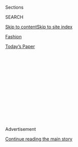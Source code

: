 <div id="app">

<div>

<div>

<div>

<div class="NYTAppHideMasthead css-1q2w90k e1suatyy0">

<div class="section css-ui9rw0 e1suatyy2">

<div class="css-eph4ug er09x8g0">

<div class="css-6n7j50">

</div>

<span class="css-1dv1kvn">Sections</span>

<div class="css-10488qs">

<span class="css-1dv1kvn">SEARCH</span>

</div>

[Skip to content](#site-content)[Skip to site
index](#site-index)

</div>

<div id="masthead-section-label" class="css-1wr3we4 eaxe0e00">

[Fashion](https://www.nytimes3xbfgragh.onion/section/fashion)

</div>

<div class="css-10698na e1huz5gh0">

</div>

</div>

<div id="masthead-bar-one" class="section hasLinks css-15hmgas e1csuq9d3">

<div class="css-uqyvli e1csuq9d0">

</div>

<div class="css-1uqjmks e1csuq9d1">

</div>

<div class="css-9e9ivx">

[](https://myaccount.nytimes3xbfgragh.onion/auth/login?response_type=cookie&client_id=vi)

</div>

<div class="css-1bvtpon e1csuq9d2">

[Today’s
Paper](https://www.nytimes3xbfgragh.onion/section/todayspaper)

</div>

</div>

</div>

</div>

<div data-aria-hidden="false">

<div id="site-content" data-role="main">

<div>

<div class="css-1aor85t" style="opacity:0.000000001;z-index:-1;visibility:hidden">

<div class="css-1hqnpie">

<div class="css-epjblv">

<span class="css-17xtcya">[Fashion](/section/fashion)</span><span class="css-x15j1o">|</span><span class="css-fwqvlz">A
New Fashion Star is Crowned, and He’s Not Afraid of
Controversy</span>

</div>

<div class="css-k008qs">

<div class="css-1iwv8en">

<span class="css-18z7m18"></span>

<div>

</div>

</div>

<span class="css-1n6z4y">https://nyti.ms/2yTE7uK</span>

<div class="css-1705lsu">

<div class="css-4xjgmj">

<div class="css-4skfbu" data-role="toolbar" data-aria-label="Social Media Share buttons, Save button, and Comments Panel with current comment count" data-testid="share-tools">

  - 
  - 
  - 
  - 
    
    <div class="css-6n7j50">
    
    </div>

  - 

</div>

</div>

</div>

</div>

</div>

</div>

<div class="css-13pd83m">

</div>

<div id="top-wrapper" class="css-1sy8kpn">

<div id="top-slug" class="css-l9onyx">

Advertisement

</div>

[Continue reading the main
story](#after-top)

<div class="ad top-wrapper" style="text-align:center;height:100%;display:block;min-height:250px">

<div id="top" class="place-ad" data-position="top" data-size-key="top">

</div>

</div>

<div id="after-top">

</div>

</div>

<div>

<div id="sponsor-wrapper" class="css-1hyfx7x">

<div id="sponsor-slug" class="css-19vbshk">

Supported by

</div>

[Continue reading the main
story](#after-sponsor)

<div id="sponsor" class="ad sponsor-wrapper" style="text-align:center;height:100%;display:block">

</div>

<div id="after-sponsor">

</div>

</div>

<div class="css-186x18t">

</div>

<div class="css-1vkm6nb ehdk2mb0">

# A New Fashion Star is Crowned, and He’s Not Afraid of Controversy

</div>

Kerby Jean-Raymond of Pyer Moss wins the CFDA/Vogue Fashion Fund prize.

<div class="css-79elbk" data-testid="photoviewer-wrapper">

<div class="css-z3e15g" data-testid="photoviewer-wrapper-hidden">

</div>

<div class="css-1a48zt4 ehw59r15" data-testid="photoviewer-children">

![<span class="css-16f3y1r e13ogyst0" data-aria-hidden="true">Kerby
Jean-Raymond of Pyer Moss at his spring 2019 show during New York
Fashion Week. On Monday, he won the prestigious CFDA/Vogue Fashion Fund
award.</span><span class="css-cnj6d5 e1z0qqy90" itemprop="copyrightHolder"><span class="css-1ly73wi e1tej78p0">Credit...</span><span><span>Landon
Nordeman for The New York
Times</span></span></span>](https://static01.graylady3jvrrxbe.onion/images/2018/11/08/fashion/06OTR1/merlin_143479212_73d92a28-4e5c-4fac-b93d-3878b52d6db1-articleLarge.jpg?quality=75&auto=webp&disable=upscale)

</div>

</div>

<div class="css-18e8msd">

<div class="css-vp77d3 epjyd6m0">

<div class="css-hus3qt ey68jwv0" data-aria-hidden="true">

[![Vanessa
Friedman](https://static01.graylady3jvrrxbe.onion/images/2018/06/12/multimedia/vanessa-friedman/vanessa-friedman-thumbLarge.png
"Vanessa Friedman")](https://www.nytimes3xbfgragh.onion/by/vanessa-friedman)

</div>

<div class="css-1baulvz">

By [<span class="css-1baulvz last-byline" itemprop="name">Vanessa
Friedman</span>](https://www.nytimes3xbfgragh.onion/by/vanessa-friedman)

</div>

</div>

  - Nov. 6,
    2018

  - 
    
    <div class="css-4xjgmj">
    
    <div class="css-d8bdto" data-role="toolbar" data-aria-label="Social Media Share buttons, Save button, and Comments Panel with current comment count" data-testid="share-tools">
    
      - 
      - 
      - 
      - 
        
        <div class="css-6n7j50">
        
        </div>
    
      - 
    
    </div>
    
    </div>

</div>

</div>

<div class="section meteredContent css-1r7ky0e" name="articleBody" itemprop="articleBody">

<div class="css-1fanzo5 StoryBodyCompanionColumn">

<div class="css-53u6y8">

The evening before Americans went to the polls to cast their votes in
the midterm elections, some of the most powerful gatekeepers in American
fashion cast a vote of their own. For change.

Monday night, the CFDA/Vogue Fashion Fund — the most prestigious and
lucrative of the awards for emerging designers in the United States —
was handed to [Kerby Jean-Raymond of Pyer
Moss](https://www.nytimes3xbfgragh.onion/2018/10/11/magazine/kerby-jean-raymond-is-expanding-the-fashion-canon.html),
a Haitian-American designer who has effectively become the sartorial
bard of the African-American cultural experience. He beat nine other
finalists.

“At a time when our world faces so many challenges, I’m impressed by
this year’s winners,” said Anna Wintour, editor in chief of Vogue and
artistic director of Condé Nast. “Their work highlights a high degree of
creativity and a deep-rooted commitment to the notion of community,” she
added, calling it an expression of “the optimism and inclusivity of the
very best American fashion.”

The two runners-up were Emily Adams Bode, whose men’s wear brand Bode
focuses on sustainability and craft, and Jonathan Cohen, whose namesake
women’s line has its roots in painterliness and print.

</div>

</div>

<div class="css-1fanzo5 StoryBodyCompanionColumn">

<div class="css-53u6y8">

“This is unexpected,” Mr. Jean-Raymond said gleefully from the makeshift
stage in a warehouse at the Brooklyn Navy Yards, where the event was
held. (Another sign of change: the willingness of fashion to embrace a
new borough). He was wearing black leather pants and a matching cropped
leather jacket from [his fall
collection](https://www.nytimes3xbfgragh.onion/slideshow/2018/02/10/fashion/runway-womens/pyer-moss-fall-2018.html),
which celebrated the history of the black cowboy.

The award may have been a surprise for the designer, but it wasn’t for
most of the audience, which gave him a standing ovation.

</div>

</div>

<div>

</div>

<div>

</div>

<div class="css-1fanzo5 StoryBodyCompanionColumn">

<div class="css-53u6y8">

Mr. Jean-Raymond founded his label in 2013 as a men’s wear brand, and
first started using the runway as a means to explore activism in 2015
with a “Black Lives Matter” collection (never sold and currently in the
archive of the National Museum of African-American History and Culture).
That was followed by a show that juxtaposed the ideas of Bernie Madoff
and Bernie Sanders. But it wasn’t until late last year, when he bought
his company back from his financers and became the sole owner, that he
truly found a unique and multilayered voice — as well as a deal with
Reebok that provided a certain amount of security.

</div>

</div>

<div class="css-1fanzo5 StoryBodyCompanionColumn">

<div class="css-53u6y8">

He has since shied away from calling his company a fashion brand, saying
he thinks of it more as an art project or a social experiment, though it
also involves very good clothes. He uses it almost as a freewheeling
exploration of various aspects of black history, from the Negro Motorist
Green Book (a travel guide used by African-Americans to navigate the Jim
Crow South) to once-defining brands like Cross Colours and FUBU.

</div>

</div>

<div class="css-79elbk" data-testid="photoviewer-wrapper">

<div class="css-z3e15g" data-testid="photoviewer-wrapper-hidden">

</div>

<div class="css-1a48zt4 ehw59r15" data-testid="photoviewer-children">

![<span class="css-16f3y1r e13ogyst0" data-aria-hidden="true">Pyer Moss,
spring
2019.</span><span class="css-cnj6d5 e1z0qqy90" itemprop="copyrightHolder"><span class="css-1ly73wi e1tej78p0">Credit...</span><span>Angela
Weiss/Agence France-Presse — Getty
Images</span></span>](https://static01.graylady3jvrrxbe.onion/images/2018/11/06/world/06OTR2/merlin_143476797_a1cc4070-4158-4f97-99a1-d604b454011b-articleLarge.jpg?quality=75&auto=webp&disable=upscale)

</div>

</div>

<div class="css-1fanzo5 StoryBodyCompanionColumn">

<div class="css-53u6y8">

His most recent show, held at the Weeksville Heritage Center in Brooklyn
on a rainy evening with very grumbling attendees, imagined what “[black
American
leisure](https://www.nytimes3xbfgragh.onion/2018/09/09/fashion/pyer-moss-black-life-fashion-eckhaus-latta.html)”
might look like in a world where there was no threat of the police being
called on a black man creating a community garden, and was so
accomplished that all the damp, cranky guests went away practically
bouncing on their toes with glee.

Earlier Monday, as fashion folk and their celeb friends like Emily Blunt
(who presented the prize after everyone had finished eating — or not —
their chicken potpies) and La La Anthony (who was wearing Pyer Moss) and
Georgina Chapman of Marchesa (who continues her [tiptoe back into the
world](https://www.nytimes3xbfgragh.onion/2018/05/10/fashion/marchesa-harvey-weinstein.html))
mingled and sipped Champagne and speculated on who might nab the prize,
Mr. Jean-Raymond attributed his success to having a team around him that
came from the arts, but not, necessarily, fashion.

“I’m a designer — I don’t need another designer around me,” he said. “I
need different perspectives. I need an architect\! They all love
fashion, but none of them are jaded about fashion.”

</div>

</div>

<div class="css-1fanzo5 StoryBodyCompanionColumn">

<div class="css-53u6y8">

It’s tempting to be jaded about the fashion fund itself, which was
celebrating its 15th anniversary (fashion loves an anniversary).
Established to support the American fashion industry in the aftermath of
the Sept. 11, 2001, attacks, it has unquestionably nurtured some
designer names that have become full-fledged brands core to the New York
Fashion identity: Proenza Schouler, Thom Browne, Prabal Gurung, Joseph
Altuzarra. But as a booklet left on every plate listing all winners,
runners-up and finalists since 2004 perhaps inadvertently demonstrated,
several previously celebrated names have also dropped away: Behnaz
Sarafpour, Trovata, Doo.Ri, Rogan and Sophie Theallet, to name a
few.

</div>

</div>

<div class="css-79elbk" data-testid="photoviewer-wrapper">

<div class="css-z3e15g" data-testid="photoviewer-wrapper-hidden">

</div>

<div class="css-1a48zt4 ehw59r15" data-testid="photoviewer-children">

<div class="css-1xdhyk6 erfvjey0">

<span class="css-1ly73wi e1tej78p0">Image</span>

<div class="css-zjzyr8">

<div data-testid="lazyimage-container" style="height:519.4222222222222px">

</div>

</div>

</div>

<span class="css-16f3y1r e13ogyst0" data-aria-hidden="true">La La
Anthony wore Pyer Moss to the awards
event.</span><span class="css-cnj6d5 e1z0qqy90" itemprop="copyrightHolder"><span class="css-1ly73wi e1tej78p0">Credit...</span><span>Evan
Agostini/Invision, via Associated Press</span></span>

</div>

</div>

<div class="css-1fanzo5 StoryBodyCompanionColumn">

<div class="css-53u6y8">

It’s not an award’s job to guarantee success, of course. The $400,000
prize and a yearlong mentorship with an established fashion executive
does not a secure business make, though it helps. (Runners-up each get
$150,000 and mentorship.) But it does reveal that talent and a moment in
the spotlight isn’t enough. Most of all, a designer needs a unique point
of view and the patience to break through. Mr. Jean-Raymond has that.

He also other qualities that help with success: a sense of humor, and
some perspective on it all. Accepting his award, he noted of the
famously intimidating Ms. Wintour, “I’m going to say something that Anna
probably doesn’t want me to say: She’s a really nice person.”

It was a striking sentiment to hear from a podium in the current
political climate.

</div>

</div>

<div>

</div>

</div>

<div>

</div>

<div>

</div>

<div>

</div>

<div>

<div id="bottom-wrapper" class="css-1ede5it">

<div id="bottom-slug" class="css-l9onyx">

Advertisement

</div>

[Continue reading the main
story](#after-bottom)

<div id="bottom" class="ad bottom-wrapper" style="text-align:center;height:100%;display:block;min-height:90px">

</div>

<div id="after-bottom">

</div>

</div>

</div>

</div>

</div>

## Site Index

<div>

</div>

## Site Information Navigation

  - [© <span>2020</span> <span>The New York Times
    Company</span>](https://help.nytimes3xbfgragh.onion/hc/en-us/articles/115014792127-Copyright-notice)

<!-- end list -->

  - [NYTCo](https://www.nytco.com/)
  - [Contact
    Us](https://help.nytimes3xbfgragh.onion/hc/en-us/articles/115015385887-Contact-Us)
  - [Work with us](https://www.nytco.com/careers/)
  - [Advertise](https://nytmediakit.com/)
  - [T Brand Studio](http://www.tbrandstudio.com/)
  - [Your Ad
    Choices](https://www.nytimes3xbfgragh.onion/privacy/cookie-policy#how-do-i-manage-trackers)
  - [Privacy](https://www.nytimes3xbfgragh.onion/privacy)
  - [Terms of
    Service](https://help.nytimes3xbfgragh.onion/hc/en-us/articles/115014893428-Terms-of-service)
  - [Terms of
    Sale](https://help.nytimes3xbfgragh.onion/hc/en-us/articles/115014893968-Terms-of-sale)
  - [Site
    Map](https://spiderbites.nytimes3xbfgragh.onion)
  - [Help](https://help.nytimes3xbfgragh.onion/hc/en-us)
  - [Subscriptions](https://www.nytimes3xbfgragh.onion/subscription?campaignId=37WXW)

</div>

</div>

</div>

</div>
